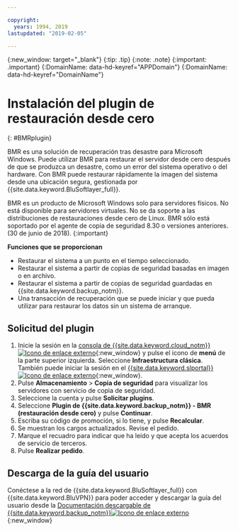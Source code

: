```yaml
---

copyright:
  years: 1994, 2019
lastupdated: "2019-02-05"

---
```

{:new_window: target="_blank"}
{:tip: .tip}
{:note: .note}
{:important: .important}
{:DomainName: data-hd-keyref="APPDomain"}
{:DomainName: data-hd-keyref="DomainName"}

# Instalación del plugin de restauración desde cero
{: #BMRplugin}

BMR es una solución de recuperación tras desastre para Microsoft Windows. Puede utilizar BMR para restaurar el servidor desde cero después de que se produzca un desastre, como un error del sistema operativo o del hardware. Con BMR puede restaurar rápidamente la imagen del sistema desde una ubicación segura, gestionada por {{site.data.keyword.BluSoftlayer_full}}.

BMR es un producto de Microsoft Windows solo para servidores físicos. No está disponible para servidores virtuales. No se da soporte a las distribuciones de restauraciones desde cero de Linux. BMR sólo está soportado por el agente de copia de seguridad 8.30 o versiones anteriores. (30 de junio de 2018).
{:important}

**Funciones que se proporcionan**

- Restaurar el sistema a un punto en el tiempo seleccionado.
- Restaurar el sistema a partir de copias de seguridad basadas en imagen o en archivo.
- Restaurar el sistema a partir de copias de seguridad guardadas en {{site.data.keyword.backup_notm}}.
- Una transacción de recuperación que se puede iniciar y que pueda utilizar para restaurar los datos sin un sistema de arranque.

## Solicitud del plugin

1. Inicie la sesión en la [consola de {{site.data.keyword.cloud_notm}} ![Icono de enlace externo](../../icons/launch-glyph.svg "Icono de enlace externo")](https://{DomainName}){:new_window} y pulse el icono de **menú** de la parte superior izquierda. Seleccione **Infraestructura clásica**. <br/>
   También puede iniciar la sesión en el [{{site.data.keyword.slportal}} ![Icono de enlace externo](../../icons/launch-glyph.svg "Icono de enlace externo")](https://control.softlayer.com/){:new_window}.
2. Pulse **Almacenamiento** > **Copia de seguridad** para visualizar los servidores con servicio de copia de seguridad.
3. Seleccione la cuenta y pulse **Solicitar plugins**.
4. Seleccione **Plugin de {{site.data.keyword.backup_notm}} - BMR (restauración desde cero)** y pulse **Continuar**.
5. Escriba su código de promoción, si lo tiene, y pulse **Recalcular**.
6. Se muestran los cargos actualizados. Revise el pedido.
7. Marque el recuadro para indicar que ha leído y que acepta los acuerdos de servicio de terceros.
8. Pulse **Realizar pedido**.

## Descarga de la guía del usuario

Conéctese a la red de {{site.data.keyword.BluSoftlayer_full}} con {{site.data.keyword.BluVPN}} para poder acceder y descargar la guía del usuario desde la [Documentación descargable de {{site.data.keyword.backup_notm}}![Icono de enlace externo](../../icons/launch-glyph.svg "Icono de enlace externo")](http://downloads.service.softlayer.com/evault/Documentation/){:new_window}
